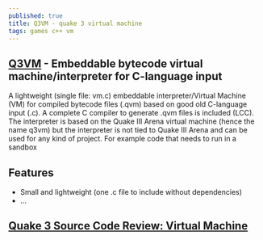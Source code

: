 ```yaml
---
published: true
title: Q3VM - quake 3 virtual machine
tags: games c++ vm
---
```

## [Q3VM](https://github.com/jnz/q3vm) - Embeddable bytecode virtual machine/interpreter for C-language input 

A lightweight (single file: vm.c) embeddable interpreter/Virtual Machine (VM) for compiled bytecode files (.qvm) based on good old C-language input (.c). A complete C compiler to generate .qvm files is included (LCC). The interpreter is based on the Quake III Arena virtual machine (hence the name q3vm) but the interpreter is not tied to Quake III Arena and can be used for any kind of project. For example code that needs to run in a sandbox

## Features
 - Small and lightweight (one .c file to include without dependencies)
 - ...
 
## [Quake 3 Source Code Review: Virtual Machine](http://fabiensanglard.net/quake3/qvm.php)